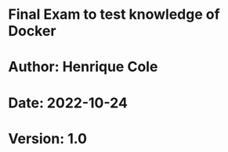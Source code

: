 # Final Exam to test knowledge of Docker

# Author: Henrique Cole

# Date: 2022-10-24

# Version: 1.0

